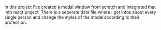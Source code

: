 In this project I've created a modal window from scratch and integrated that into react project. There is a seperate data file where I get infos about every single person and change the styles of the modal according to their profession. 
 
